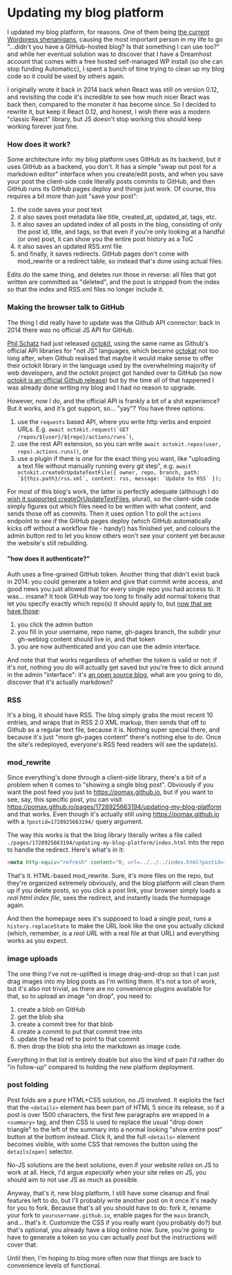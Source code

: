 # Updating my blog platform

I updated my blog platform, for reasons. One of them being [the current Wordpress shenanigans](https://www.theverge.com/2024/9/27/24256361/wordpress-wp-engine-drama-explained-matt-mullenweg),  causing the most important person in my life to go "...didn't you have a GitHub-hosted blog? Is that something I can use too?" and while her eventual solution was to discover that I have a Dreamhost account that comes with a free hosted self-managed WP install (so she can stop funding Automaticc), I spent a bunch of time trying to clean up my blog code so it could be used by others again. 

I originally wrote it back in 2014 back when React was still on version 0.12, and revisiting the code it's incredible to see how much nicer React was back then, compared to the monster it has become since. So I decided to rewrite it, but keep it React 0.12, and honest, I wish there was a modern "classic React" library, but JS doesn't stop working this should keep working forever just fine. 

### How does it work?

Some architecture info: my blog platform uses GitHub as its backend, but _it_ uses GitHub as a backend, you don't. It has a simple "swap out post for a markdown editor" interface when you create/edit posts, and when you save your post the client-side code literally posts commits to GitHub, and then GitHub runs its GitHub pages deploy and things just work. Of course, this requires a bit more than just "save your post":

1. the code saves your post text
1. it also saves post metadata like title, created_at, updated_at, tags, etc.
1. it also saves an updated index of all posts in the blog, consisting of only the post id, title, and tags, so that even if you're only looking at a handful (or one) post, it can show you the entire post history as a ToC
1. it also saves an updated RSS.xml file
1. and finally, it saves redirects. GitHub pages don't come with mod_rewrite or a redirect table, so instead that's done using actual files.

Edits do the same thing, and deletes run those in reverse: all files that got written are committed as "deleted", and the post is stripped from the index so that the index and RSS.xml files no longer include it.

### Making the browser talk to GitHub

The thing I did really have to update was the Github API connector: back in 2014 there _was_ no official JS API for GitHub.

[Phil Schatz](https://philschatz.com) had just released [octokit](https://philschatz.com/2013/03/10/octokit), using the same name as Github's official API libraries for "not JS" languages, which became [octokat](https://philschatz.com/2014/05/25/octokat/) not too long after, when Github realised that maybe it would make sense to offer their octokit library in the language used by the overwhelming majority of web developers, and the octokit project got handed over to GitHub (so now [octokit is an official Github release](https://www.npmjs.com/package/octokit)) but by the time all of that happened I was already done writing my blog and I had no reason to upgrade.

However, now I do, and the official API is frankly a bit of a shit experience? But it works, and it's got support, so... "yay"? You have three options:

1. use the `requests` based API, where you write http verbs and enpoint URLs. E.g. ``await octokit.request(`GET /repos/${user}/${repo}/actions/runs`)``,
1. use the rest API extension, so you can write ``await octokit.repos(user, repo).actions.runs()``, or
1. use a plugin if there is one for the exact thing you want, like "uploading a text file without manually running every git step", e.g. ``await octokit.createOrUpdateTextFile({ owner, repo, branch, path: `${this.path}/rss.xml`, content: rss, message: `Update to RSS` });``

For most of this blog's work, the latter is perfectly adequate (although I do [wish it supported createOrUpdateTextFiles](https://github.com/octokit/plugin-create-or-update-text-file.js/issues/295#issuecomment-2408704495), plural), so the client-side code simply figures out which files need to be written with what content, and sends those off as commits. Then it uses option 1 to poll the `actions` endpoint to see if the GitHub pages deploy (which GitHub automatically kicks off without a workflow file - handy!) has finished yet, and colours the admin button red to let you know others won't see your content yet because the website's still rebuilding.

#### "how does it authenticate?"

Auth uses a fine-grained GitHub token. Another thing that didn't exist back in 2014: you could generate a token and give that commit write access, and good news you just allowed that for every single repo you had access to. It was... insane? It took GitHub way too long to finally add normal tokens that let you specify exactly which repo(s) it should apply to, but [now that we have those](https://github.com/settings/tokens?type=beta): 

1. you click the admin button
1. you fill in your username, repo name, gh-pages branch, the subdir your gh-weblog content should live in, and that token
1. you are now authenticated and you can use the admin interface. 

And note that that works regardless of whether the token is valid or not: if it's not, nothing you do will actually get saved but you're free to dick around in the admin "interface": it's [an open source blog](https://github.com/pomax/pomax.github.io), what are you going to do, discover that it's actually markdown?

### RSS

It's a blog, it should have RSS. The blog simply grabs the most recent 10 entries, and wraps that in RSS 2.0 XML markup, then sends that off to Github as a regular text file, because it is. Nothing super special there, and because it's just "more gh-pages content" there's nothing else to do. Once the site's redeployed, everyone's RSS feed readers will see the update(s).

### mod_rewrite

Since everything's done through a client-side library, there's a bit of a problem when it comes to "showing a single blog post". Obviously if you want the post feed you just to https://pomax.github.io, but if you want to see, say, this specific post, you can visit https://pomax.github.io/pages/1728925663194/updating-my-blog-platform and that works. Even though it's actually still using https://pomax.github.io with a `?postid=1728925663194/` query argument.

The way this works is that the blog library literally writes a file called `./pages/1728925663194/updating-my-blog-platform/index.html` into the repo to handle the redirect. Here's what's in it:

```html
<meta http-equiv="refresh" content="0; url=../../../index.html?postid=1728925663194">
```

That's it. HTML-based mod_rewrite. Sure, it's more files on the repo, but they're organized extremely obviously, and the blog platform will clean them up if you delete posts, so you click a post link, your browser simply loads a _real html index file_, sees the redirect, and instantly loads the homepage again. 

And then the homepage sees it's supposed to load a single post, runs a `history.replaceState` to make the URL look like the one you actually clicked (which, remember, is a _real URL_ with a real file at that URL) and everything works as you expect.

### image uploads

The one thing I've not re-uplifted is image drag-and-drop so that I can just drag images into my blog posts as I'm writing them. It's not a ton of work, but it's also not trivial, as there are no convenience plugins available for that, so to upload an image "on drop", you need to:

1. create a blob on GitHub
1. get the blob sha
1. create a commit tree for that blob
1. create a commit to put that commit tree into
1. update the head ref to point to that commit
1. then drop the blob sha into the markdown as image code.

Everything in that list is entirely doable but also the kind of pain I'd rather do "in follow-up" compared to holding the new platform deployment.

### post folding

Post folds are a pure HTML+CSS solution, no JS involved. It exploits the fact that the `<details>` element has been part of HTML 5 since its release, so if a post is over 1500 characters, the first few paragraphs are wrapped in a `<summary>` tag, and then CSS is used to replace the usual "drop down triangle" to the left of the summary into a normal looking "show entire post" button at the bottom instead. Click it, and the  full `<details>` element becomes visible, with some CSS that removes the button using the `details[open]` selector.

No-JS solutions are the best solutions, even if your website *relies* on JS to work at all. Heck, I'd argue _especially_ when your site relies on JS, you should aim to not use JS as much as possible.

Anyway, that's it, new blog platform, I still have some cleanup and final features left to do, but I'll probably write another post on it once it's ready for you to fork. Because that's all you should have to do: fork it, rename your fork to `yourusername.github.io`, enable pages for the `main` branch, and... that's it. Customize the CSS if you really want (you probably do?) but that's optional, you already have a blog online now. Sure, you're going to have to generate a token so you can actually _post_ but the instructions will cover that.

Until then, I'm hoping to blog more often now that things are back to convenience levels of functional.